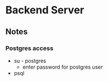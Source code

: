 # Backend Server

## Notes

### Postgres access

* su - postgres
  * enter password for postgres user
* psql
